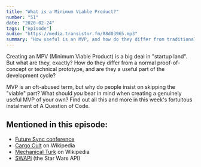```yaml
---
title: "What is a Minimum Viable Product?"
number: "51"
date: "2020-02-24"
tags: ["episode"]
audio: "https://media.transistor.fm/88d03965.mp3"
summary: "How useful is an MVP, and how do they differ from traditional prototypes?"
---
```


Creating an MPV (Minimum Viable Product) is a big deal in "startup land". But what are they, exactly? How do they differ from a normal proof-of-concept or technical prototype, and are they a useful part of the development cycle?

MVP is an oft-abused term, but why do people insist on skipping the "viable" part? What should *you* bear in mind when creating a genuinely useful MVP of your own? Find out all this and more in this week's fortuitous instalment of A Question of Code.

## Mentioned in this episode:

* [Future Sync conference](https://futuresync.co.uk/)
* [Cargo Cult](https://en.wikipedia.org/wiki/Cargo_cult) on Wikipedia
* [Mechanical Turk](https://en.wikipedia.org/wiki/The_Turk) on Wikipedia
* [SWAPI](https://swapi.co/) (the Star Wars API)